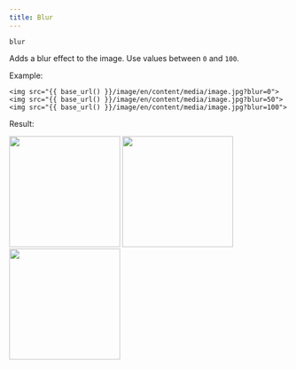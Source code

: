 ```yaml
---
title: Blur
---
```


`blur`

Adds a blur effect to the image. Use values between `0` and `100`.

Example:

```twig
<img src="{{ base_url() }}/image/en/content/media/image.jpg?blur=0">
<img src="{{ base_url() }}/image/en/content/media/image.jpg?blur=50">
<img src="{{ base_url() }}/image/en/content/media/image.jpg?blur=100">
```

Result:

<img width="200" src="[base_url]/image/en/content/media/image.jpg?q=70&w=200&dpr=2&blur=0">
<img width="200" src="[base_url]/image/en/content/media/image.jpg?q=70&w=200&dpr=2&blur=50">
<img width="200" src="[base_url]/image/en/content/media/image.jpg?q=70&w=200&dpr=2&blur=100">
